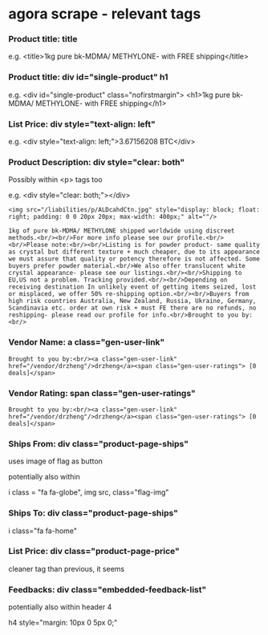 # agora scrape - relevant tags

### Product title: title

e.g. \<title>1kg pure bk-MDMA/ METHYLONE- with FREE shipping\</title> 

### Product title: div id="single-product" h1

e.g. \<div id="single-product" class="nofirstmargin">
	    \<h1>1kg pure bk-MDMA/ METHYLONE- with FREE shipping\</h1>

### List Price: div style="text-align: left"

e.g. \<div style="text-align: left;">3.67156208 BTC\</div>

### Product Description: div style="clear: both"

Possibly within \<p> tags too

e.g.     \<div style="clear: both;">\</div>
    
    <img src="/liabilities/p/ALDcahdCtn.jpg" style="display: block; float: right; padding: 0 0 20px 20px; max-width: 400px;" alt=""/>
    
    1kg of pure bk-MDMA/ METHYLONE shipped worldwide using discreet methods.<br/><br/>For more info please see our profile.<br/><br/>Please note:<br/><br/>Listing is for powder product- same quality as crystal but different texture + much cheaper, due to its appearance we must assure that quality or potency therefore is not affected. Some buyers prefer powder material.<br/>We also offer translucent white crystal appearance- please see our listings.<br/><br/>Shipping to EU,US not a problem. Tracking provided.<br/><br/>Depending on receiving destination In unlikely event of getting items seized, lost or misplaced, we offer 50% re-shipping option.<br/><br/>Buyers from high risk countries Australia, New Zealand, Russia, Ukraine, Germany, Scandinavia etc. order at own risk + must FE there are no refunds, no reshipping- please read our profile for info.<br/>Brought to you by:
    <br/>

### Vendor Name: a class="gen-user-link" 

    Brought to you by:<br/><a class="gen-user-link" href="/vendor/drzheng"/>drzheng</a><span class="gen-user-ratings"> [0 deals]</span>

### Vendor Rating: span class="gen-user-ratings"

    Brought to you by:<br/><a class="gen-user-link" href="/vendor/drzheng"/>drzheng</a><span class="gen-user-ratings"> [0 deals]</span>

### Ships From: div class="product-page-ships"

uses image of flag as button

potentially also within 

i class = "fa fa-globe", img src, class="flag-img"

### Ships To: div class="product-page-ships"

i class="fa fa-home"

### List Price: div class="product-page-price"

cleaner tag than previous, it seems

### Feedbacks: div class="embedded-feedback-list"

potentially also within header 4

h4 style="margin: 10px 0 5px 0;"

